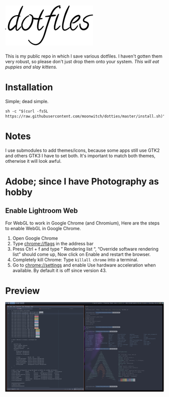 # ![.dotfiles](header.png)

This is my public repo in which I save various dotfiles. I haven't gotten them very robust, so please don't just drop them onto your system. _This will eat puppies and slay kittens._

# Installation

Simple; dead simple.

```
sh -c "$(curl -fsSL https://raw.githubusercontent.com/moonwitch/dotties/master/install.sh)"
```

# Notes

I use submodules to add themes/icons, because some apps still use GTK2 and others GTK3 I have to set both.
It's important to match both themes, otherwise it will look awful.

# Adobe; since I have Photography as hobby

## Enable Lightroom Web
For WebGL to work in Google Chrome (and Chromium), Here are the steps to enable WebGL in Google Chrome.

1. Open Google Chrome
2. Type [chrome://flags](chrome://flags) in the address bar
3. Press Ctrl + f and type ” Rendering list “, “Override software rendering list” should come up, Now click on Enable and restart the browser.
4. Completely kill Chrome: Type `killall chrome` into a terminal.
5. Go to [chrome://settings](chrome://settings) and enable Use hardware acceleration when available. By default it is off since version 43.

# Preview

![Preview](2020-05-14-10:53:19.png)